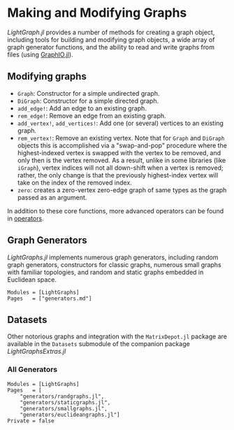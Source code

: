 # Making and Modifying Graphs

*LightGraph.jl* provides a number of methods for creating a graph object,
including tools for building and modifying graph objects, a wide array of graph
generator functions, and the ability to read and write graphs from files
(using [GraphIO.jl](https://github.com/JuliaGraphs/GraphIO.jl)).


## Modifying graphs

- `Graph`: Constructor for a simple undirected graph.
- `DiGraph`: Constructor for a simple directed graph.
- `add_edge!`: Add an edge to an existing graph.
- `rem_edge!`: Remove an edge from an existing graph.
- `add_vertex!`, `add_vertices!`: Add one (or several) vertices to an existing graph.
- `rem_vertex!`: Remove an existing vertex. Note that for `Graph` and `DiGraph` objects
this is accomplished via a "swap-and-pop" procedure where the highest-indexed vertex
is swapped with the vertex to be removed, and only then is the vertex removed. As a
result, unlike in some libraries (like `iGraph`), vertex indices will not all
down-shift when a vertex is removed; rather, the only change is that the previously
highest-index vertex will take on the index of the removed index.
- `zero`: creates a zero-vertex zero-edge graph of same types as the graph passed
as an argument.

In addition to these core functions, more advanced operators can be found in [operators](@ref).

## Graph Generators

*LightGraphs.jl* implements numerous graph generators, including random graph generators, constructors for classic graphs, numerous small graphs with familiar topologies, and random and static graphs embedded in Euclidean space.

```@index
Modules = [LightGraphs]
Pages   = ["generators.md"]
```

## Datasets

Other notorious graphs and integration with the `MatrixDepot.jl` package are available in the `Datasets` submodule of the companion package
*LightGraphsExtras.jl*

### All Generators

```@autodocs
Modules = [LightGraphs]
Pages   = [
    "generators/randgraphs.jl",
    "generators/staticgraphs.jl",
    "generators/smallgraphs.jl",
    "generators/euclideangraphs.jl"]
Private = false
```
